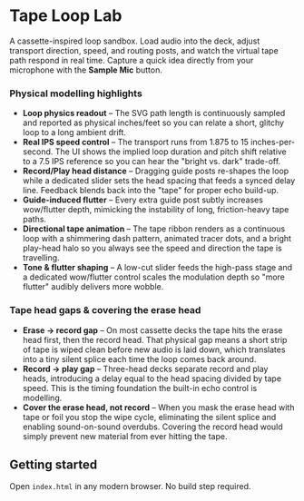 # Tape Loop Lab

A cassette-inspired loop sandbox. Load audio into the deck, adjust transport direction, speed, and routing posts, and watch the
virtual tape path respond in real time. Capture a quick idea directly from your microphone with the **Sample Mic** button.

### Physical modelling highlights

- **Loop physics readout** – The SVG path length is continuously sampled and reported as physical inches/feet so you can relate a
  short, glitchy loop to a long ambient drift.
- **Real IPS speed control** – The transport runs from 1.875 to 15 inches-per-second. The UI shows the implied loop duration and
  pitch shift relative to a 7.5 IPS reference so you can hear the "bright vs. dark" trade-off.
- **Record/Play head distance** – Dragging guide posts re-shapes the loop while a dedicated slider sets the head spacing that feeds
  a synced delay line. Feedback blends back into the "tape" for proper echo build-up.
- **Guide-induced flutter** – Every extra guide post subtly increases wow/flutter depth, mimicking the instability of long,
  friction-heavy tape paths.
- **Directional tape animation** – The tape ribbon renders as a continuous loop with a shimmering dash pattern, animated tracer
  dots, and a bright play-head halo so you always see the speed and direction the tape is travelling.
- **Tone & flutter shaping** – A low-cut slider feeds the high-pass stage and a dedicated wow/flutter control scales the
  modulation depth so "more flutter" audibly delivers more wobble.

### Tape head gaps & covering the erase head

- **Erase → record gap** – On most cassette decks the tape hits the erase head first, then the record head. That physical gap
  means a short strip of tape is wiped clean before new audio is laid down, which translates into a tiny silent splice each time
  the loop comes back around.
- **Record → play gap** – Three-head decks separate record and play heads, introducing a delay equal to the head spacing divided
  by tape speed. This is the timing foundation the built-in echo control is modelling.
- **Cover the erase head, not record** – When you mask the erase head with tape or foil you stop the wipe cycle, eliminating the
  silent splice and enabling sound-on-sound overdubs. Covering the record head would simply prevent new material from ever
  hitting the tape.

## Getting started

Open `index.html` in any modern browser. No build step required.
